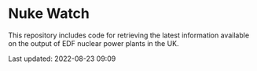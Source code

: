 # Nuke Watch

This repository includes code for retrieving the latest information available on the output of EDF nuclear power plants in the UK.

Last updated: 2022-08-23 09:09